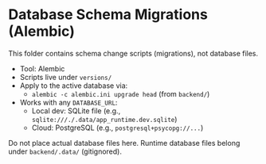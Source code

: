 # Database Schema Migrations (Alembic)

This folder contains schema change scripts (migrations), not database files.

- Tool: Alembic
- Scripts live under `versions/`
- Apply to the active database via:
  - `alembic -c alembic.ini upgrade head` (from `backend/`)
- Works with any `DATABASE_URL`:
  - Local dev: SQLite file (e.g., `sqlite:///./.data/app_runtime.dev.sqlite`)
  - Cloud: PostgreSQL (e.g., `postgresql+psycopg://...`)

Do not place actual database files here. Runtime database files belong under `backend/.data/` (gitignored).
